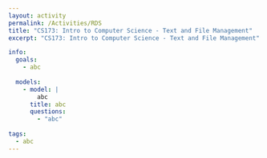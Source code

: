 ```yaml
---
layout: activity
permalink: /Activities/RDS
title: "CS173: Intro to Computer Science - Text and File Management"
excerpt: "CS173: Intro to Computer Science - Text and File Management"

info:
  goals: 
    - abc
    
  models:
    - model: |
        abc
      title: abc
      questions:
        - "abc"
        
tags:
  - abc  
---
```


